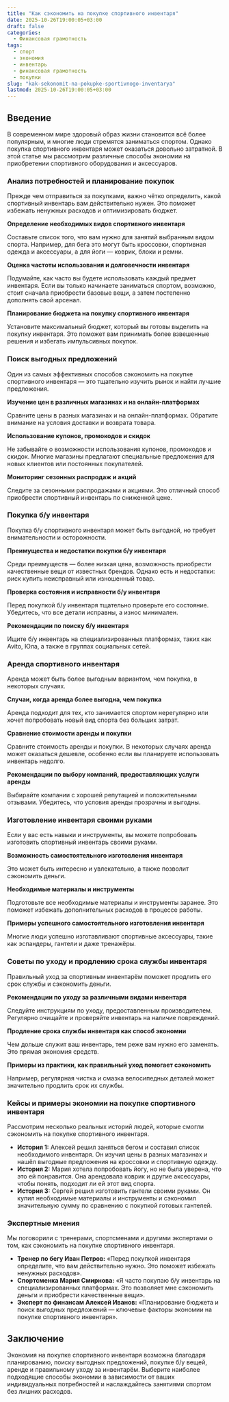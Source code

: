 ```yaml
---
title: "Как сэкономить на покупке спортивного инвентаря"
date: 2025-10-26T19:00:05+03:00
draft: false
categories:
  - Финансовая грамотность
tags:
  - спорт
  - экономия
  - инвентарь
  - финансовая грамотность
  - покупки
slug: "kak-sekonomit-na-pokupke-sportivnogo-inventarya"
lastmod: 2025-10-26T19:00:05+03:00
---
```


## Введение

В современном мире здоровый образ жизни становится всё более популярным, и многие люди стремятся заниматься спортом. Однако покупка спортивного инвентаря может оказаться довольно затратной. В этой статье мы рассмотрим различные способы экономии на приобретении спортивного оборудования и аксессуаров.

### Анализ потребностей и планирование покупок

Прежде чем отправиться за покупками, важно чётко определить, какой спортивный инвентарь вам действительно нужен. Это поможет избежать ненужных расходов и оптимизировать бюджет.

**Определение необходимых видов спортивного инвентаря**

Составьте список того, что вам нужно для занятий выбранным видом спорта. Например, для бега это могут быть кроссовки, спортивная одежда и аксессуары, а для йоги — коврик, блоки и ремни.

**Оценка частоты использования и долговечности инвентаря**

Подумайте, как часто вы будете использовать каждый предмет инвентаря. Если вы только начинаете заниматься спортом, возможно, стоит сначала приобрести базовые вещи, а затем постепенно дополнять свой арсенал.

**Планирование бюджета на покупку спортивного инвентаря**

Установите максимальный бюджет, который вы готовы выделить на покупку инвентаря. Это поможет вам принимать более взвешенные решения и избегать импульсивных покупок.

### Поиск выгодных предложений

Один из самых эффективных способов сэкономить на покупке спортивного инвентаря — это тщательно изучить рынок и найти лучшие предложения.

**Изучение цен в различных магазинах и на онлайн-платформах**

Сравните цены в разных магазинах и на онлайн-платформах. Обратите внимание на условия доставки и возврата товара.

**Использование купонов, промокодов и скидок**

Не забывайте о возможности использования купонов, промокодов и скидок. Многие магазины предлагают специальные предложения для новых клиентов или постоянных покупателей.

**Мониторинг сезонных распродаж и акций**

Следите за сезонными распродажами и акциями. Это отличный способ приобрести спортивный инвентарь по сниженной цене.

### Покупка б/у инвентаря

Покупка б/у спортивного инвентаря может быть выгодной, но требует внимательности и осторожности.

**Преимущества и недостатки покупки б/у инвентаря**

Среди преимуществ — более низкая цена, возможность приобрести качественные вещи от известных брендов. Однако есть и недостатки: риск купить неисправный или изношенный товар.

**Проверка состояния и исправности б/у инвентаря**

Перед покупкой б/у инвентаря тщательно проверьте его состояние. Убедитесь, что все детали исправны, а износ минимален.

**Рекомендации по поиску б/у инвентаря**

Ищите б/у инвентарь на специализированных платформах, таких как Avito, Юла, а также в группах социальных сетей.

### Аренда спортивного инвентаря

Аренда может быть более выгодным вариантом, чем покупка, в некоторых случаях.

**Случаи, когда аренда более выгодна, чем покупка**

Аренда подходит для тех, кто занимается спортом нерегулярно или хочет попробовать новый вид спорта без больших затрат.

**Сравнение стоимости аренды и покупки**

Сравните стоимость аренды и покупки. В некоторых случаях аренда может оказаться дешевле, особенно если вы планируете использовать инвентарь недолго.

**Рекомендации по выбору компаний, предоставляющих услуги аренды**

Выбирайте компании с хорошей репутацией и положительными отзывами. Убедитесь, что условия аренды прозрачны и выгодны.

### Изготовление инвентаря своими руками

Если у вас есть навыки и инструменты, вы можете попробовать изготовить спортивный инвентарь своими руками.

**Возможность самостоятельного изготовления инвентаря**

Это может быть интересно и увлекательно, а также позволит сэкономить деньги.

**Необходимые материалы и инструменты**

Подготовьте все необходимые материалы и инструменты заранее. Это поможет избежать дополнительных расходов в процессе работы.

**Примеры успешного самостоятельного изготовления инвентаря**

Многие люди успешно изготавливают спортивные аксессуары, такие как эспандеры, гантели и даже тренажёры.

### Советы по уходу и продлению срока службы инвентаря

Правильный уход за спортивным инвентарём поможет продлить его срок службы и сэкономить деньги.

**Рекомендации по уходу за различными видами инвентаря**

Следуйте инструкциям по уходу, предоставленным производителем. Регулярно очищайте и проверяйте инвентарь на наличие повреждений.

**Продление срока службы инвентаря как способ экономии**

Чем дольше служит ваш инвентарь, тем реже вам нужно его заменять. Это прямая экономия средств.

**Примеры из практики, как правильный уход помогает сэкономить**

Например, регулярная чистка и смазка велосипедных деталей может значительно продлить срок их службы.

### Кейсы и примеры экономии на покупке спортивного инвентаря

Рассмотрим несколько реальных историй людей, которые смогли сэкономить на покупке спортивного инвентаря.

* **История 1:** Алексей решил заняться бегом и составил список необходимого инвентаря. Он изучил цены в разных магазинах и нашёл выгодные предложения на кроссовки и спортивную одежду.
* **История 2:** Мария хотела попробовать йогу, но не была уверена, что это ей понравится. Она арендовала коврик и другие аксессуары, чтобы понять, подходит ли ей этот вид спорта.
* **История 3:** Сергей решил изготовить гантели своими руками. Он купил необходимые материалы и инструменты и сэкономил значительную сумму по сравнению с покупкой готовых гантелей.

### Экспертные мнения

Мы поговорили с тренерами, спортсменами и другими экспертами о том, как сэкономить на покупке спортивного инвентаря.

* **Тренер по бегу Иван Петров:** «Перед покупкой инвентаря определите, что вам действительно нужно. Это поможет избежать ненужных расходов».
* **Спортсменка Мария Смирнова:** «Я часто покупаю б/у инвентарь на специализированных платформах. Это позволяет мне сэкономить деньги и приобрести качественные вещи».
* **Эксперт по финансам Алексей Иванов:** «Планирование бюджета и поиск выгодных предложений — ключевые факторы экономии на покупке спортивного инвентаря».

## Заключение

Экономия на покупке спортивного инвентаря возможна благодаря планированию, поиску выгодных предложений, покупке б/у вещей, аренде и правильному уходу за инвентарём. Выберите наиболее подходящие способы экономии в зависимости от ваших индивидуальных потребностей и наслаждайтесь занятиями спортом без лишних расходов.

